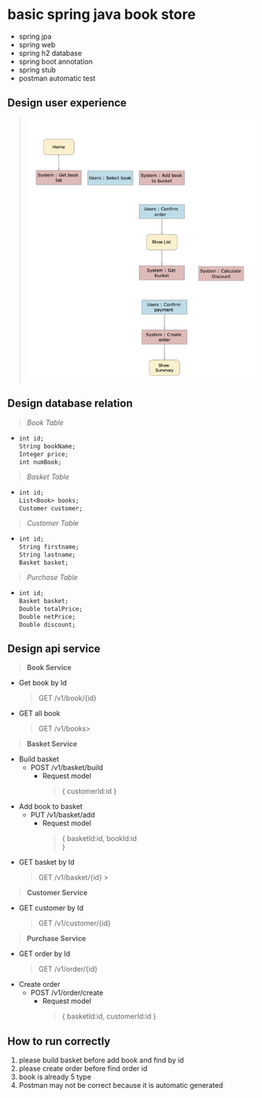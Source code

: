 # basic spring java book store
- spring jpa
- spring web
- spring h2 database
- spring boot annotation
- spring stub
- postman automatic test

## Design user experience
> ![alt IMAGE](https://github.com/chainrocker55/spring-boot-basic-jpa/blob/966096-exam-book-store/process.png)

## Design database relation
> *Book Table*
-     int id;
      String bookName;
      Integer price;
      int numBook;
      
> *Basket Table*
-     int id;
      List<Book> books;
      Customer customer;
     
> *Customer Table*
-     int id;
      String firstname;
      String lastname;
      Basket basket;
      
> *Purchase Table*
-     int id;
      Basket basket;
      Double totalPrice;
      Double netPrice;
      Double discount;
      
## Design api service
> **Book Service**
* Get book by Id
    > GET /v1/book/{id}
* GET all book
    > GET /v1/books> 
                 
> **Basket Service**
* Build basket
    -   POST /v1/basket/build
        -   Request model
            > {
                 customerId:id
              }
* Add book to basket
    -   PUT /v1/basket/add
        -   Request model
            > {
                 basketId:id,
                 bookId:id    
              }                            
* GET basket by Id 
    > GET /v1/basket/{id}
                      >
> **Customer Service**                     
* GET customer by Id 
    > GET /v1/customer/{id}
  
> **Purchase Service**                     
* GET order by Id 
    > GET /v1/order/{id} 
* Create order
    -   POST /v1/order/create
        -   Request model
            > {
                 basketId:id,
                 customerId:id 
              }                
 
## How to run correctly
1. please build basket before add book and find by id
2. please create order before find order id
3. book is already 5 type
4. Postman may not be correct because it is automatic generated


